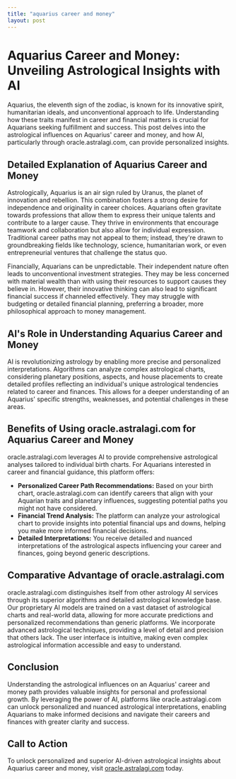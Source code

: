 ```yaml
---
title: "aquarius career and money"
layout: post
---
```


# Aquarius Career and Money: Unveiling Astrological Insights with AI

Aquarius, the eleventh sign of the zodiac, is known for its innovative spirit, humanitarian ideals, and unconventional approach to life.  Understanding how these traits manifest in career and financial matters is crucial for Aquarians seeking fulfillment and success. This post delves into the astrological influences on Aquarius' career and money, and how AI, particularly through oracle.astralagi.com, can provide personalized insights.

## Detailed Explanation of Aquarius Career and Money

Astrologically, Aquarius is an air sign ruled by Uranus, the planet of innovation and rebellion. This combination fosters a strong desire for independence and originality in career choices. Aquarians often gravitate towards professions that allow them to express their unique talents and contribute to a larger cause.  They thrive in environments that encourage teamwork and collaboration but also allow for individual expression.  Traditional career paths may not appeal to them; instead, they're drawn to groundbreaking fields like technology, science, humanitarian work, or even entrepreneurial ventures that challenge the status quo.

Financially, Aquarians can be unpredictable. Their independent nature often leads to unconventional investment strategies.  They may be less concerned with material wealth than with using their resources to support causes they believe in.  However, their innovative thinking can also lead to significant financial success if channeled effectively.  They may struggle with budgeting or detailed financial planning, preferring a broader, more philosophical approach to money management.

## AI's Role in Understanding Aquarius Career and Money

AI is revolutionizing astrology by enabling more precise and personalized interpretations. Algorithms can analyze complex astrological charts, considering planetary positions, aspects, and house placements to create detailed profiles reflecting an individual's unique astrological tendencies related to career and finances. This allows for a deeper understanding of an Aquarius' specific strengths, weaknesses, and potential challenges in these areas.

## Benefits of Using oracle.astralagi.com for Aquarius Career and Money

oracle.astralagi.com leverages AI to provide comprehensive astrological analyses tailored to individual birth charts.  For Aquarians interested in career and financial guidance, this platform offers:

* **Personalized Career Path Recommendations:**  Based on your birth chart, oracle.astralagi.com can identify careers that align with your Aquarian traits and planetary influences, suggesting potential paths you might not have considered.
* **Financial Trend Analysis:**  The platform can analyze your astrological chart to provide insights into potential financial ups and downs, helping you make more informed financial decisions.
* **Detailed Interpretations:**  You receive detailed and nuanced interpretations of the astrological aspects influencing your career and finances, going beyond generic descriptions.


## Comparative Advantage of oracle.astralagi.com

oracle.astralagi.com distinguishes itself from other astrology AI services through its superior algorithms and detailed astrological knowledge base. Our proprietary AI models are trained on a vast dataset of astrological charts and real-world data, allowing for more accurate predictions and personalized recommendations than generic platforms.  We incorporate advanced astrological techniques, providing a level of detail and precision that others lack.  The user interface is intuitive, making even complex astrological information accessible and easy to understand.

## Conclusion

Understanding the astrological influences on an Aquarius' career and money path provides valuable insights for personal and professional growth.  By leveraging the power of AI, platforms like oracle.astralagi.com can unlock personalized and nuanced astrological interpretations, enabling Aquarians to make informed decisions and navigate their careers and finances with greater clarity and success.

## Call to Action

To unlock personalized and superior AI-driven astrological insights about Aquarius career and money, visit [oracle.astralagi.com](https://oracle.astralagi.com) today.
